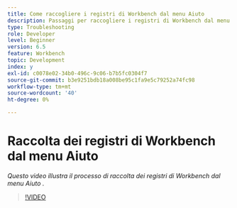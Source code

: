 ```yaml
---
title: Come raccogliere i registri di Workbench dal menu Aiuto
description: Passaggi per raccogliere i registri di Workbench dal menu Aiuto
type: Troubleshooting
role: Developer
level: Beginner
version: 6.5
feature: Workbench
topic: Development
index: y
exl-id: c0078e02-34b0-496c-9c06-b7b5fc0304f7
source-git-commit: b3e9251bdb18a008be95c1fa9e5c79252a74fc98
workflow-type: tm+mt
source-wordcount: '40'
ht-degree: 0%

---
```


# Raccolta dei registri di Workbench dal menu Aiuto

*Questo video illustra il processo di raccolta dei registri di Workbench dal menu Aiuto .*

>[!VIDEO](https://video.tv.adobe.com/v/335501?quality=12&learn=on)
